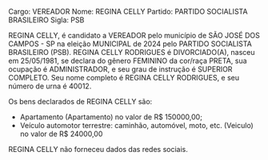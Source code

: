 Cargo: VEREADOR
Nome: REGINA CELLY
Partido: PARTIDO SOCIALISTA BRASILEIRO
Sigla: PSB

REGINA CELLY, é candidato a VEREADOR pelo município de SÃO JOSÉ DOS CAMPOS - SP na eleição MUNICIPAL de 2024 pelo PARTIDO SOCIALISTA BRASILEIRO (PSB).
REGINA CELLY RODRIGUES é DIVORCIADO(A), nasceu em 25/05/1981, se declara do gênero FEMININO da cor/raça PRETA, sua ocupação é ADMINISTRADOR, e seu grau de instrução é SUPERIOR COMPLETO.
Seu nome completo é REGINA CELLY RODRIGUES, e seu número de urna é 40012.

Os bens declarados de REGINA CELLY são: 
- Apartamento (Apartamento) no valor de R$ 150000,00;
- Veículo automotor terrestre: caminhão, automóvel, moto, etc. (Veiculo) no valor de R$ 24000,00

REGINA CELLY não forneceu dados das redes sociais.